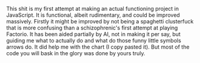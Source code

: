 This shit is my first attempt at making an actual functioning project in JavaScript. It is functional, albeit rudimentary, and could be improved massively.
Firstly it might be improved by not being a spaghetti clusterfuck that is more confusing than a schizophrenic's first attempt at playing Factorio. 
It has been aided partially by AI, not in making it per say, but guiding me what to actually do and what do those funny little symbols arrows do. It did help me with the chart (I copy pasted it).
But most of the code you will bask in the glory was done by yours truly. 
